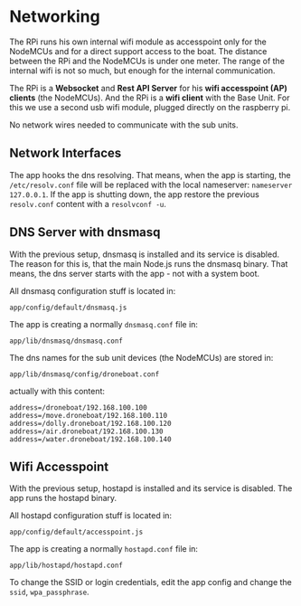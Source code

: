 # Networking

The RPi runs his own internal wifi module as accesspoint only for the NodeMCUs
and for a direct support access to the boat. The distance between the RPi
and the NodeMCUs is under one meter. The range of the internal wifi is not so much,
but enough for the internal communication.
 
The RPi is a **Websocket** and **Rest API Server** for his **wifi accesspoint (AP) clients**  (the NodeMCUs).
And the RPi is a **wifi client** with the Base Unit. For this we use a second usb wifi module,
plugged directly on the raspberry pi.
 
No network wires needed to communicate with the sub units.

## Network Interfaces
The app hooks the dns resolving. That means, when the app is starting, the `/etc/resolv.conf`
file will be replaced with the local nameserver: `nameserver 127.0.0.1`.
If the app is shutting down, the app restore the previous `resolv.conf` content with
a `resolvconf -u`.

## DNS Server with dnsmasq
With the previous setup, dnsmasq is installed and its service is disabled.
The reason for this is, that the main Node.js runs the dnsmasq binary.
That means, the dns server starts with the app - not with a system boot.
 
All dnsmasq configuration stuff is located in:
```
app/config/default/dnsmasq.js
``` 
The app is creating a normally `dnsmasq.conf` file in:
```
app/lib/dnsmasq/dnsmasq.conf
```
The dns names for the sub unit devices (the NodeMCUs) are stored in:
```
app/lib/dnsmasq/config/droneboat.conf
```
actually with this content:
```
address=/droneboat/192.168.100.100
address=/move.droneboat/192.168.100.110
address=/dolly.droneboat/192.168.100.120
address=/air.droneboat/192.168.100.130
address=/water.droneboat/192.168.100.140
```

## Wifi Accesspoint
With the previous setup, hostapd is installed and its service is disabled.
The app runs the hostapd binary.
 
All hostapd configuration stuff is located in:
```
app/config/default/accesspoint.js
``` 
The app is creating a normally `hostapd.conf` file in:
```
app/lib/hostapd/hostapd.conf
```
To change the SSID or login credentials, edit the app config and change the `ssid`, `wpa_passphrase`.